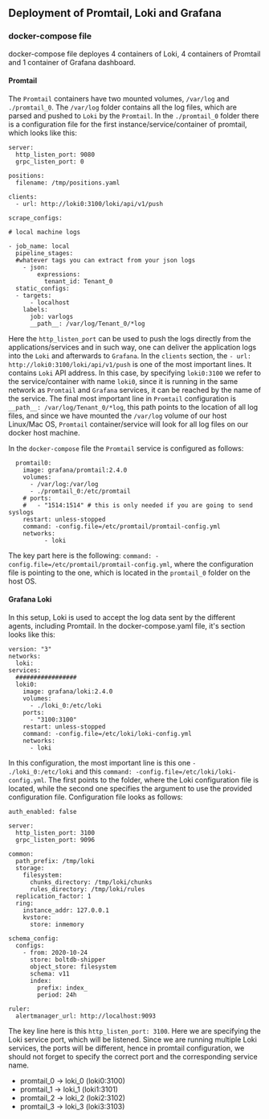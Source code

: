 ## Deployment of Promtail, Loki and Grafana

### docker-compose file

docker-compose file deployes 4 containers of Loki, 4 containers of Promtail and 1 container of Grafana dashboard. 

#### Promtail
The ```Promtail``` containers have two mounted volumes, ```/var/log``` and ```./promtail_0```. The ```/var/log``` folder
contains all the log files, which are parsed and pushed to ```Loki``` by the ```Promtail```. In the ```./promtail_0```
folder there is a configuration file for the first instance/service/container of promtail, which looks like this:
```
server:
  http_listen_port: 9080
  grpc_listen_port: 0

positions:
  filename: /tmp/positions.yaml

clients:
  - url: http://loki0:3100/loki/api/v1/push

scrape_configs:

# local machine logs

- job_name: local
  pipeline_stages:
  #whatever tags you can extract from your json logs
    - json:
        expressions:
          tenant_id: Tenant_0
  static_configs:
  - targets:
      - localhost
    labels:
      job: varlogs
      __path__: /var/log/Tenant_0/*log
```
Here the ```http_listen_port``` can be used to push the logs directly from the applications/services and in such way, one can deliver the application 
logs into the ```Loki``` and afterwards to ```Grafana```. In the ```clients``` section, the ```- url: http://loki0:3100/loki/api/v1/push``` is one of the most important
lines. It contains ```Loki``` API address. In this case, by specifying ```loki0:3100``` we refer to the service/container with name ```loki0```, since it 
is running in the same network as ```Promtail``` and ```Grafana``` services, it can be reached by the name of the service. The final most important line 
in ```Promtail``` configuration is ```__path__: /var/log/Tenant_0/*log```, this path points to the location of all log files, and since we have mounted the 
```/var/log``` volume of our host Linux/Mac OS, ```Promtail``` container/service will look for all log files on our docker host machine.

In the ```docker-compose``` file the ```Promtail``` service is configured as follows:

```
  promtail0:
    image: grafana/promtail:2.4.0
    volumes:
      - /var/log:/var/log
      - ./promtail_0:/etc/promtail
    # ports:
    #   - "1514:1514" # this is only needed if you are going to send syslogs
    restart: unless-stopped
    command: -config.file=/etc/promtail/promtail-config.yml
    networks:
          - loki
```
The key part here is the following: ```command: -config.file=/etc/promtail/promtail-config.yml```, where the configuration file is pointing to the one, which is located in the ```promtail_0``` folder on the host OS. 

#### Grafana Loki

In this setup, Loki is used to accept the log data sent by the different agents, including Promtail. In the docker-compose.yaml file, it's section looks like this:

```docker
version: "3"
networks:
  loki:
services:
  #################
  loki0:
    image: grafana/loki:2.4.0
    volumes:
      - ./loki_0:/etc/loki
    ports:
      - "3100:3100"
    restart: unless-stopped
    command: -config.file=/etc/loki/loki-config.yml
    networks:
      - loki
```
In this configuration, the most important line is this one ```- ./loki_0:/etc/loki``` and this ```command: -config.file=/etc/loki/loki-config.yml```. The first points to the folder, where the Loki configuration file is located, while the second one specifies the argument to use the provided configuration file.
Configuration file looks as follows:
```
auth_enabled: false

server:
  http_listen_port: 3100
  grpc_listen_port: 9096

common:
  path_prefix: /tmp/loki
  storage:
    filesystem:
      chunks_directory: /tmp/loki/chunks
      rules_directory: /tmp/loki/rules
  replication_factor: 1
  ring:
    instance_addr: 127.0.0.1
    kvstore:
      store: inmemory

schema_config:
  configs:
    - from: 2020-10-24
      store: boltdb-shipper
      object_store: filesystem
      schema: v11
      index:
        prefix: index_
        period: 24h

ruler:
  alertmanager_url: http://localhost:9093

```
The key line here is this ```http_listen_port: 3100```. Here we are specifying the Loki service port, which will be listened. Since we are running multiple Loki services, the ports will be different, hence in promtail configuration, we should not forget to specify the correct port and the corresponding service name.
- promtail_0 -> loki_0 (loki0:3100)
- promtail_1 -> loki_1 (loki1:3101)
- promtail_2 -> loki_2 (loki2:3102)
- promtail_3 -> loki_3 (loki3:3103)